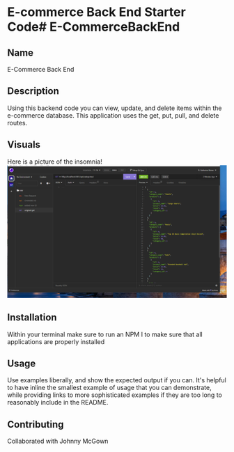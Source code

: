 # E-commerce Back End Starter Code# E-CommerceBackEnd

## Name
E-Commerce Back End

## Description
Using this backend code you can view, update, and delete items within the e-commerce database. This application uses the get, put, pull, and delete routes.


## Visuals
Here is a picture of the insomnia! ![this picture shows insomnia](./INSOMNIA.png)

## Installation
Within your terminal make sure to run an NPM I to make sure that all applications are properly installed
## Usage
Use examples liberally, and show the expected output if you can. It's helpful to have inline the smallest example of usage that you can demonstrate, while providing links to more sophisticated examples if they are too long to reasonably include in the README.



## Contributing
Collaborated with Johnny McGown



